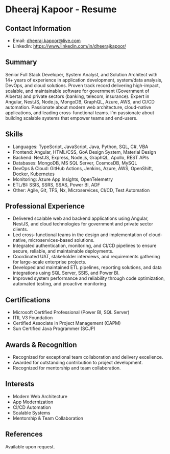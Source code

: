 Dheeraj Kapoor - Resume
=======================

Contact Information
-------------------
- Email: dheeraj.kapoor@live.com
- LinkedIn: https://www.linkedin.com/in/dheerajkapoor/

Summary
-------
Senior Full Stack Developer, System Analyst, and Solution Architect with 14+ years of experience in application development, system/data analysis, DevOps, and cloud solutions. Proven track record delivering high-impact, scalable, and maintainable software for government (Government of Alberta) and private sectors (banking, telecom, insurance). Expert in Angular, NestJS, Node.js, MongoDB, GraphQL, Azure, AWS, and CI/CD automation. Passionate about modern web architecture, cloud-native applications, and leading cross-functional teams. I’m passionate about building scalable systems that empower teams and end-users.

Skills
------
- Languages: TypeScript, JavaScript, Java, Python, SQL, C#, VBA
- Frontend: Angular, HTML/CSS, GoA Design System, Material Design
- Backend: NestJS, Express, Node.js, GraphQL, Apollo, REST APIs
- Databases: MongoDB, MS SQL Server, CosmosDB, MySQL
- DevOps & Cloud: GitHub Actions, Jenkins, Azure, AWS, OpenShift, Docker, Kubernetes
- Monitoring: Azure App Insights, OpenTelemetry
- ETL/BI: SSIS, SSRS, SSAS, Power BI, ADF
- Other: Agile, Git, TFS, Nx, Microservices, CI/CD, Test Automation

Professional Experience
-----------------------
- Delivered scalable web and backend applications using Angular, NestJS, and cloud technologies for government and private sector clients.
- Led cross-functional teams in the design and implementation of cloud-native, microservices-based solutions.
- Integrated authentication, monitoring, and CI/CD pipelines to ensure secure, reliable, and maintainable deployments.
- Coordinated UAT, stakeholder interviews, and requirements gathering for large-scale enterprise projects.
- Developed and maintained ETL pipelines, reporting solutions, and data integrations using SQL Server, SSIS, and Power BI.
- Improved system performance and reliability through code optimization, automated testing, and proactive monitoring.

Certifications
--------------
- Microsoft Certified Professional (Power BI, SQL Server)
- ITIL V3 Foundation
- Certified Associate in Project Management (CAPM)
- Sun Certified Java Programmer (SCJP)

Awards & Recognition
---------------------
- Recognized for exceptional team collaboration and delivery excellence.
- Awarded for outstanding contribution to project development.
- Recognized for mentorship and team collaboration.

Interests
---------
- Modern Web Architecture
- App Modernization
- CI/CD Automation
- Scalable Systems
- Mentorship & Team Collaboration

References
----------
Available upon request.
